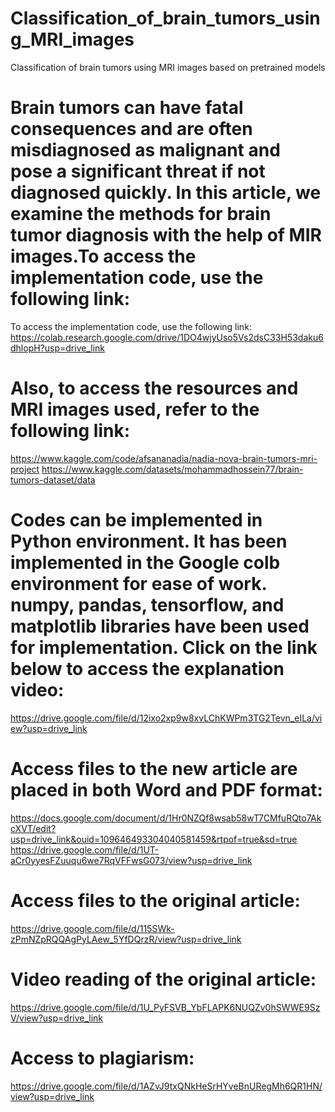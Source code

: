 # Classification_of_brain_tumors_using_MRI_images
Classification of brain tumors using MRI images based on pretrained models
 # Brain tumors can have fatal consequences and are often misdiagnosed as malignant and pose a significant threat if not diagnosed quickly. In this article, we examine the methods for brain tumor diagnosis with the help of MIR images.To access the implementation code, use the following link:
 To access the implementation code, use the following link:
 https://colab.research.google.com/drive/1DO4wjyUso5Vs2dsC33H53daku6dhlopH?usp=drive_link
 # Also, to access the resources and MRI images used, refer to the following link:
 https://www.kaggle.com/code/afsananadia/nadia-nova-brain-tumors-mri-project
 https://www.kaggle.com/datasets/mohammadhossein77/brain-tumors-dataset/data
# Codes can be implemented in Python environment. It has been implemented in the Google colb environment for ease of work. numpy, pandas, tensorflow, and matplotlib libraries have been used for implementation. Click on the link below to access the explanation video:
https://drive.google.com/file/d/12ixo2xp9w8xvLChKWPm3TG2Tevn_eILa/view?usp=drive_link
# Access files to the new article are placed in both Word and PDF format:
https://docs.google.com/document/d/1Hr0NZQf8wsab58wT7CMfuRQto7AkcXVT/edit?usp=drive_link&ouid=109646493304040581459&rtpof=true&sd=true
https://drive.google.com/file/d/1UT-aCr0yyesFZuuqu6we7RqVFFwsG073/view?usp=drive_link
# Access files to the original article:
https://drive.google.com/file/d/115SWk-zPmNZpRQQAgPyLAew_5YfDQrzR/view?usp=drive_link
# Video reading of the original article:
https://drive.google.com/file/d/1U_PyFSVB_YbFLAPK6NUQZv0hSWWE9SzV/view?usp=drive_link
# Access to  plagiarism:
https://drive.google.com/file/d/1AZvJ9txQNkHeSrHYveBnURegMh6QR1HN/view?usp=drive_link

